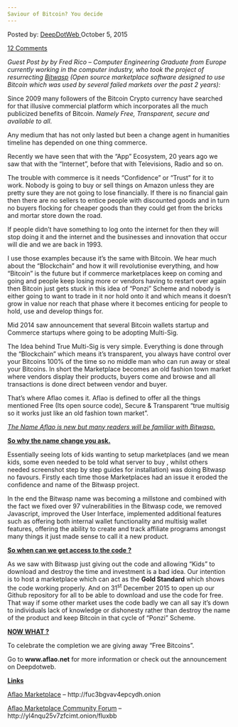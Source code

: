 ```yaml
---
Saviour of Bitcoin? You decide
---
```

<article class="post-listing post-11685 post type-post status-publish format-standard has-post-thumbnail hentry  tag-bitcoin tag-decide tag-saviour">
<div class="post-inner">
<span>Posted by: <a href="https://www.deepdotweb.com/author/admin/" title="">DeepDotWeb </a></span>
<span>October 5, 2015</span>

<span><a href="https://www.deepdotweb.com/2015/10/05/saviour-of-bitcoin-you-decide/#comments">12 Comments</a></span>


<p><em>Guest Post by by Fred Rico – Computer Engineering Graduate from Europe currently working in the computer industry, who took the project of resurrecting <a href="https://www.deepdotweb.com/tag/bitwasp/">Bitwasp</a> (Open source marketplace software designed to use Bitcoin which was used by several failed markets over the past 2 years):</em></p>
<p>Since 2009 many followers of the Bitcoin Crypto currency have searched for that illusive commercial platform which incorporates all the much publicized benefits of Bitcoin. <em>Namely Free, Transparent, secure and available to all</em>.</p>
<p>Any medium that has not only lasted but been a change agent in humanities timeline has depended on one thing commerce.</p>
<p>Recently we have seen that with the “App” Ecosystem, 20 years ago we saw that with the “Internet”, before that with Televisions, Radio and so on.</p>
<p>The trouble with commerce is it needs “Confidence” or “Trust” for it to work. Nobody is going to buy or sell things on Amazon unless they are pretty sure they are not going to lose financially. If there is no financial gain then there are no sellers to entice people with discounted goods and in turn no buyers flocking for cheaper goods than they could get from the bricks and mortar store down the road.</p>
<p>If people didn’t have something to log onto the internet for then they will stop doing it and the internet and the businesses and innovation that occur will die and we are back in 1993.</p>
<p>I use those examples because it’s the same with Bitcoin. We hear much about the “Blockchain” and how it will revolutionise everything, and how “Bitcoin” is the future but if commerce marketplaces keep on coming and going and people keep losing more or vendors having to restart over again then Bitcoin just gets stuck in this idea of “Ponzi” Scheme and nobody is either going to want to trade in it nor hold onto it and which means it doesn’t grow in value nor reach that phase where it becomes enticing for people to hold, use and develop things for.</p>
<p>Mid 2014 saw announcement that several Bitcoin wallets startup and Commerce startups where going to be adopting Multi-Sig.</p>
<p>The Idea behind True Multi-Sig is very simple. Everything is done through the “Blockchain” which means it’s transparent, you always have control over your Bitcoins 100% of the time so no middle man who can run away or steal your Bitcoins. In short the Marketplace becomes an old fashion town market where vendors display their products, buyers come and browse and all transactions is done direct between vendor and buyer.</p>
<p>That’s where Aflao comes it. Aflao is defined to offer all the things mentioned Free (Its open source code), Secure &amp; Transparent “true multisig so it works just like an old fashion town market”.</p>
<p><em><u>The Name Aflao is new but many readers will be familiar with <a href="https://www.deepdotweb.com/2015/03/26/bitwasp-is-planning-a-quiet-comeback/">Bitwasp</a>.</u></em></p>
<p><strong><u>So why the name change you ask. </u></strong></p>
<p>Essentially seeing lots of kids wanting to setup marketplaces (and we mean kids, some even needed to be told what server to buy , whilst others needed screenshot step by step guides for installation) was doing Bitwasp no favours. Firstly each time those Marketplaces had an issue it eroded the confidence and name of the Bitwasp project.</p>
<p>In the end the Bitwasp name was becoming a millstone and combined with the fact we fixed over 97 vulnerabilities in the Bitwasp code, we removed Javascript, improved the User Interface, implemented additional features such as offering both internal wallet functionality and multisig wallet features, offering the ability to create and track affiliate programs amongst many things it just made sense to call it a new product.</p>
<p><strong><u>So when can we get access to the code ?</u></strong></p>
<p>As we saw with Bitwasp just giving out the code and allowing “Kids” to download and destroy the time and investment is a bad idea. Our intention is to host a marketplace which can act as the <strong>Gold Standard</strong> which shows the code working properly. And on 31<sup>st</sup> December 2015 to open up our Github repository for all to be able to download and use the code for free. That way if some other market uses the code badly we can all say it’s down to individuals lack of knowledge or dishonesty rather than destroy the name of the product and keep Bitcoin in that cycle of “Ponzi” Scheme.</p>
<p><strong><u>NOW WHAT ?</u></strong></p>
<p>To celebrate the completion we are giving away “Free Bitcoins”.</p>
<p>Go to <strong>www.aflao.net</strong> for more information or check out the announcement on Deepdotweb.</p>
<p><strong><u>Links</u></strong></p>
<p><u>Aflao Marketplace</u> &#8211; http://fuc3bgvav4epcydh.onion</p>
<p><u>Aflao Marketplace Community Forum</u> &#8211; http://yl4nqu25v7zfcimt.onion/fluxbb</p>
</div>
<span style="display:none"><a href="https://www.deepdotweb.com/tag/bitcoin/" rel="tag">bitcoin</a> <a href="https://www.deepdotweb.com/tag/decide/" rel="tag">decide</a> <a href="https://www.deepdotweb.com/tag/saviour/" rel="tag">saviour</a></span> <span style="display:none" class="updated">2015-10-05